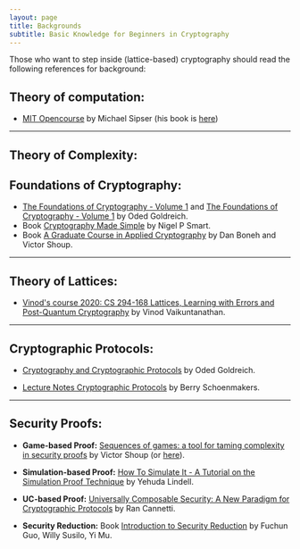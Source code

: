 ```yaml
---
layout: page
title: Backgrounds
subtitle: Basic Knowledge for Beginners in Cryptography
---
```


Those who want to step inside (lattice-based) cryptography should read the following references for background:

## Theory of computation:

- [MIT Opencourse](https://ocw.mit.edu/courses/mathematics/18-404j-theory-of-computation-fall-2006/) by Michael Sipser  (his book is [here](http://fuuu.be/polytech/INFOF408/Introduction-To-The-Theory-Of-Computation-Michael-Sipser.pdf))

---
## Theory of Complexity:

## Foundations of Cryptography: 
- [The Foundations of Cryptography - Volume 1](http://www.wisdom.weizmann.ac.il/~oded/foc-vol1.html) and [The Foundations of Cryptography - Volume 1](http://www.wisdom.weizmann.ac.il/~oded/foc-vol2.html) by Oded Goldreich. 
- Book [Cryptography Made Simple](https://link.springer.com/book/10.1007/978-3-319-21936-3) by Nigel P Smart. 
- Book [A Graduate Course in Applied Cryptography](https://toc.cryptobook.us/) by Dan Boneh and Victor Shoup.
---

## Theory of Lattices:  
- [Vinod's course 2020: CS 294-168 Lattices, Learning with Errors and Post-Quantum Cryptography](http://people.csail.mit.edu/vinodv/CS294/?fbclid=IwAR03f7Ck67fBMaI7yWmnge0-aUtMH1FZJ-1q0WyLHaFIv3Ac4XjTvJQOEsQ) by Vinod Vaikuntanathan.

----

## Cryptographic Protocols: 
- [Cryptography and Cryptographic Protocols](http://www.wisdom.weizmann.ac.il/~oded/foc-sur01.html) by Oded Goldreich.

- [Lecture Notes Cryptographic Protocols](https://www.win.tue.nl/~berry/2DMI00/) by  Berry Schoenmakers.

---
## Security Proofs: 
- **Game-based Proof:** [Sequences of games: a tool for taming complexity in security proofs](https://eprint.iacr.org/2004/332)  by Victor Shoup  (or [here](https://www.shoup.net/papers/games.pdf)).

- **Simulation-based Proof:**  [How To Simulate It - A Tutorial on the Simulation Proof Technique](https://eprint.iacr.org/2016/046) by Yehuda Lindell.

- **UC-based Proof:** [Universally Composable Security: A New Paradigm for Cryptographic Protocols](https://eprint.iacr.org/2000/067.pdf)  by Ran Cannetti.

- **Security Reduction:** Book [Introduction to Security Reduction](https://link.springer.com/book/10.1007/978-3-319-93049-7) by  Fuchun Guo, Willy Susilo, Yi Mu.



